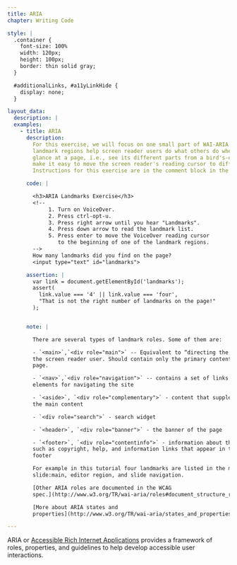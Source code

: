 ```yaml
---
title: ARIA
chapter: Writing Code

style: |
  .container {
    font-size: 100%
    width: 120px;
    height: 100px;
    border: thin solid gray;
  }

  #additionalLinks, #a11yLinkHide {
    display: none;
  }

layout_data:
  description: |
  examples:
    - title: ARIA
      description:
        For this exercise, we will focus on one small part of WAI-ARIA called landmark regions.
        landmark regions help screen reader users do what others do when they
        glance at a page, i.e., see its different parts from a bird's-eye view. They also
        make it easy to move the screen reader's reading cursor to different locations on the page.
        Instructions for this exercise are in the comment block in the editor below.

      code: |

        <h3>ARIA Landmarks Exercise</h3>
        <!--
             1. Turn on VoiceOver.
             2. Press ctrl-opt-u.
             3. Press right arrow until you hear "Landmarks".
             4. Press down arrow to read the landmark list.
             5. Press enter to move the VoiceOver reading cursor
                to the beginning of one of the landmark regions.
        -->
        How many landmarks did you find on the page?
        <input type="text" id="landmarks">

      assertion: |
        var link = document.getElementById('landmarks');
        assert(
          link.value === '4' || link.value === 'four',
          "That is not the right number of landmarks on the page!"
        );


      note: |

        There are several types of landmark roles. Some of them are:

        - `<main>`,`<div role="main">` -- Equivalent to “directing the gaze” of 
        the screen reader user. Should contain only the primary content of the 
        page.

        - `<nav>`,`<div role="navigation">` -- contains a set of links or 
        elements for navigating the site

        - `<aside>`, `<div role="complementary">` - content that supplements 
        the main content

        - `<div role="search">` - search widget

        - `<header>`, `<div role="banner">` - the banner of the page

        - `<footer>`, `<div role="contentinfo">` - information about the page 
        such as copyright, help, and information links that appear in the 
        footer

        For example in this tutorial four landmarks are listed in the menu: Natvigation,
        slide:main, editor region, and slide navigation.

        [Other ARIA roles are documented in the WCAG 
        spec.](http://www.w3.org/TR/wai-aria/roles#document_structure_roles)

        [More about ARIA states and 
        properties](http://www.w3.org/TR/wai-aria/states_and_properties#state_prop_def)

---
```

ARIA or [Accessible Rich Internet
Applications](http://www.w3.org/WAI/intro/aria.php) provides a framework of 
roles, properties, and guidelines to help
develop accessible user interactions.

